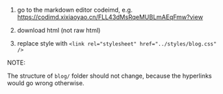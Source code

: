 1. go to the markdown editor codeimd, e.g. https://codimd.xixiaoyao.cn/FLL43dMsRqeMUBLmAEqFmw?view

2. download html (not raw html)

3. replace style with `<link rel="stylesheet" href="../styles/blog.css" />`

NOTE: 

The structure of `blog/` folder should not change, because the 
hyperlinks would go wrong otherwise.

